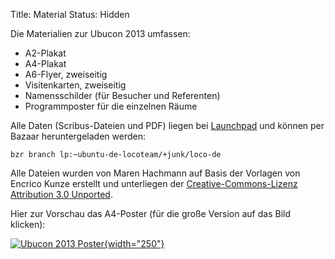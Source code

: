 Title: Material
Status: Hidden

Die Materialien zur Ubucon 2013 umfassen:

-   A2-Plakat
-   A4-Plakat
-   A6-Flyer, zweiseitig
-   Visitenkarten, zweiseitig
-   Namensschilder (für Besucher und Referenten)
-   Programmposter für die einzelnen Räume

Alle Daten (Scribus-Dateien und PDF) liegen bei
[Launchpad](https://code.launchpad.net/~ubuntu-de-locoteam/+junk/loco-de)
und können per Bazaar heruntergeladen werden:

    bzr branch lp:~ubuntu-de-locoteam/+junk/loco-de

Alle Dateien wurden von Maren Hachmann auf Basis der Vorlagen von
Encrico Kunze erstellt und unterliegen der [Creative-Commons-Lizenz
Attribution 3.0
Unported](http://creativecommons.org/licenses/by/3.0/deed.de).

Hier zur Vorschau das A4-Poster (für die große Version auf das Bild
klicken):

[![Ubucon 2013
Poster](http://ubucon.de/sites/ubucon.de/files/ubucon_2013_plakat_A4.png){width="250"}](http://ubucon.de/sites/ubucon.de/files/ubucon_2013_plakat_A4.png)

